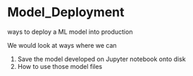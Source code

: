 # Model_Deployment
ways to deploy a ML model into production

We would look at ways where we can 

1. Save the model developed on Jupyter notebook onto disk
2. How to use those model files 
